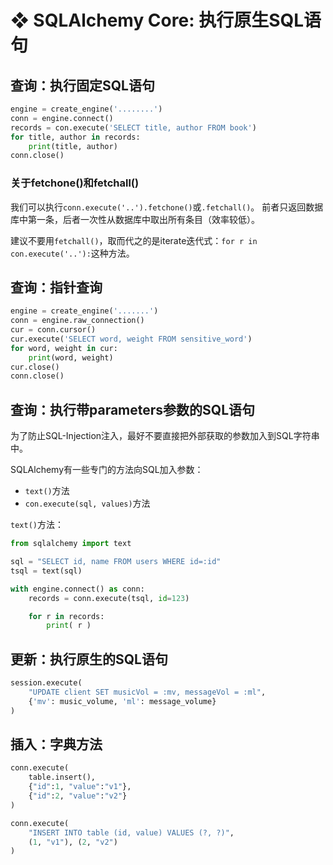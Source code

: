 # ❖ SQLAlchemy Core: 执行原生SQL语句

## 查询：执行固定SQL语句

```py
engine = create_engine('........')
conn = engine.connect()
records = con.execute('SELECT title, author FROM book')
for title, author in records:
    print(title, author)
conn.close()
```

### 关于fetchone()和fetchall()

我们可以执行`conn.execute('..').fetchone()`或`.fetchall()`。
前者只返回数据库中第一条，后者一次性从数据库中取出所有条目（效率较低）。

建议不要用`fetchall()`，取而代之的是iterate迭代式：`for r in con.execute('..'):`这种方法。



## 查询：指针查询

```py
engine = create_engine('.......')
conn = engine.raw_connection()
cur = conn.cursor()
cur.execute('SELECT word, weight FROM sensitive_word')
for word, weight in cur:
    print(word, weight)
cur.close()
conn.close()
```



## 查询：执行带parameters参数的SQL语句

为了防止SQL-Injection注入，最好不要直接把外部获取的参数加入到SQL字符串中。

SQLAlchemy有一些专门的方法向SQL加入参数：
- `text()`方法
- `con.execute(sql, values)`方法

`text()`方法：
```py
from sqlalchemy import text

sql = "SELECT id, name FROM users WHERE id=:id"
tsql = text(sql)

with engine.connect() as conn:
    records = conn.execute(tsql, id=123)

    for r in records:
        print( r )
```

## 更新：执行原生的SQL语句


```py
session.execute(
    "UPDATE client SET musicVol = :mv, messageVol = :ml",
    {'mv': music_volume, 'ml': message_volume}
)
```


## 插入：字典方法

```py
conn.execute(
    table.insert(),
    {"id":1, "value":"v1"},
    {"id":2, "value":"v2"}
)
```

```py
conn.execute(
    "INSERT INTO table (id, value) VALUES (?, ?)",
    (1, "v1"), (2, "v2")
)
```

